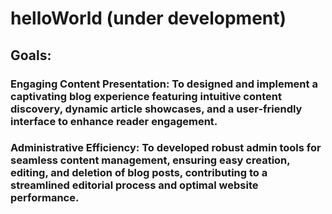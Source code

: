 # helloWorld (under development)

## Goals:
### Engaging Content Presentation: To designed and implement a captivating blog experience featuring intuitive content discovery, dynamic article showcases, and a user-friendly interface to enhance reader engagement.
### Administrative Efficiency: To developed robust admin tools for seamless content management, ensuring easy creation, editing, and deletion of blog posts, contributing to a streamlined editorial process and optimal website performance.
